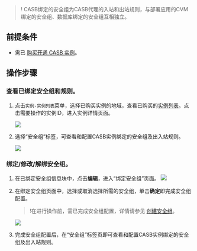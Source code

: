 >! CASB绑定的安全组为CASB代理的入站和出站规则，与部署应用的CVM绑定的安全组、数据库绑定的安全组互相独立。
 
## 前提条件
- 需已 [购买开通 CASB 实例](https://cloud.tencent.com/document/product/1303/53298)。

## 操作步骤
### 查看已绑定安全组和规则。
1.  点击`实例-实例列表`菜单，选择已购买实例的地域，查看已购买的[实例列表](https://console.cloud.tencent.com/casb)。点击需要操作的实例ID，进入实例详情页面。

    ![](https://qcloudimg.tencent-cloud.cn/raw/8a6e4070f60ec23f1f867f315382ef9e.png)


2. 选择“安全组”标签，可查看和配置CASB实例绑定的安全组及出入站规则。

   ![](https://qcloudimg.tencent-cloud.cn/raw/33454c84ff6de00345866d32d8fa943d.png) 
   
### 绑定/修改/解绑安全组。
1. 在已绑定安全组信息块中，点击**编辑**，进入“绑定安全组”页面。
  ![](https://qcloudimg.tencent-cloud.cn/raw/12897c239e0ba85871fded243b210d83.png)
    
2. 在绑定安全组页面中，选择或取消选择所需的安全组，单击**确定**即完成安全组配置。
    > !在进行操作前，需已完成安全组配置，详情请参见 [创建安全组](https://cloud.tencent.com/document/product/215/20398)。
   
    ![](https://qcloudimg.tencent-cloud.cn/raw/8e9e9eb69adba3e561bef024947fae0c.png)

3. 完成安全组配置后，在“安全组”标签页即可查看和配置CASB实例绑定的安全组及出入站规则。

